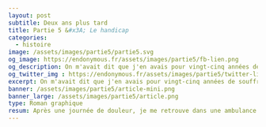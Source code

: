 ```yaml
---
layout: post
subtitle: Deux ans plus tard
title: Partie 5 &#x3A; Le handicap
categories:
  - histoire
image: /assets/images/partie5/partie5.svg
og_image: https://endonymous.fr/assets/images/partie5/fb-lien.png
og_description: On m'avait dit que j'en avais pour vingt-cinq années de souffrance, évidemment ce n'était pas dans mes projets mais force est de constater que je ne vraiment plus faire tout ce dont j'avais l'habitude. Handicap social, physique, professionnel, voici la partie 5 de Deux ans plus tard !
og_twitter_img : https://endonymous.fr/assets/images/partie5/twitter-lien.png
excerpt: On m'avait dit que j'en avais pour vingt-cinq années de souffrance, évidemment ce n'était pas dans mes projets mais force est de constater que je ne vraiment plus faire tout ce dont j'avais l'habitude. Handicap social, physique, professionnel, voici la partie 5 de Deux ans plus tard !
banner: /assets/images/partie5/article-mini.png
banner_large: /assets/images/partie5/article.png
type: Roman graphique
resum: Après une journée de douleur, je me retrouve dans une ambulance direction les urgences. C'est la panique, je ne sais pas pourquoi j'ai aussi mal, est-ce l'endométriose la coupable ?
---
```

<div class="graph">
    <img src="/assets/images/partie5/05- (1).png" alt="">
    <img src="/assets/images/partie5/05- (2).png" alt="">
    <img src="/assets/images/partie5/05- (3).png" alt="">
    <img src="/assets/images/partie5/05- (4).png" alt="">
    <img src="/assets/images/partie5/05- (5).png" alt="">
    <img src="/assets/images/partie5/05- (6).png" alt="">
    <img src="/assets/images/partie5/05- (7).png" alt="">
    <img src="/assets/images/partie5/05- (8).png" alt="">
    <img src="/assets/images/partie5/05- (9).png" alt="">
    <img src="/assets/images/partie5/05- (10).png" alt="">
    <img src="/assets/images/partie5/05- (11).png" alt="">
    <img src="/assets/images/partie5/05- (12).png" alt="">
    <img src="/assets/images/partie5/05- (13).png" alt="">
    <img src="/assets/images/partie5/05- (14).png" alt="">
    <img src="/assets/images/partie5/05- (15).png" alt="">
    <img src="/assets/images/partie5/05- (16).png" alt="">
    <img src="/assets/images/partie5/05- (17).png" alt="">
    <img src="/assets/images/partie5/05- (18).png" alt="">
    <img src="/assets/images/partie5/05- (19).png" alt="">
    <img src="/assets/images/partie5/05- (20).png" alt="">
    <img src="/assets/images/partie5/05- (21).png" alt="">
    <img src="/assets/images/partie5/05- (22).png" alt="">
    <img src="/assets/images/partie5/05- (23).png" alt="">
    <img src="/assets/images/partie5/05- (24).png" alt="">
    <img src="/assets/images/partie5/05- (25).png" alt="">
    <img src="/assets/images/partie5/05- (26).png" alt="">
    <img src="/assets/images/partie5/05- (27).png" alt="">
    <img src="/assets/images/partie5/05- (28).png" alt="">
    <img src="/assets/images/partie5/05- (29).png" alt="">
    <img src="/assets/images/partie5/05- (30).png" alt="">
    <img src="/assets/images/partie5/05- (31).png" alt="">
    <img src="/assets/images/partie5/05- (32).png" alt="">
    <img src="/assets/images/partie5/05- (33).png" alt="">
    <img src="/assets/images/partie5/05- (34).png" alt="">
    <img src="/assets/images/partie5/05- (35).png" alt="">
    <img src="/assets/images/partie5/05- (36).png" alt="">
    <img src="/assets/images/partie5/05- (37).png" alt="">
    <img src="/assets/images/partie5/05- (38).png" alt="">
</div>
